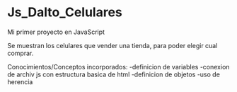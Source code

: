 ﻿# Js_Dalto_Celulares

Mi primer proyecto en JavaScript

Se muestran los celulares que vender una tienda, para poder elegir cual comprar.

Conocimientos/Conceptos incorporados:
-definicion de variables
-conexion de archiv js con estructura basica de html
-definicion de objetos
-uso de herencia
